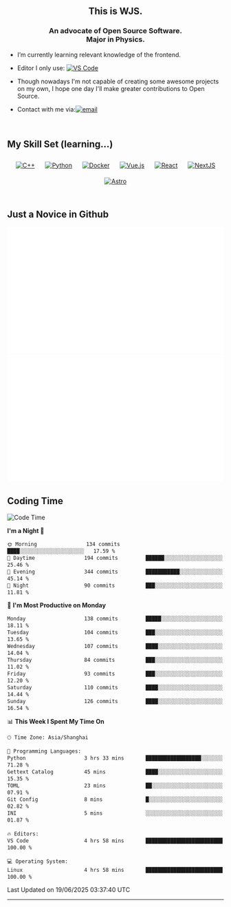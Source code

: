 ## <div align="center">This is WJS.</div>  
  

### <div align="center">An advocate of Open Source Software.<br>Major in Physics.</div>  
  

- I’m currently learning relevant knowledge of the frontend.  
  

- Editor I only use: [![VS Code](https://img.shields.io/badge/-VS%20Code-007ACC?style=plastic&logo=visual-studio-code)](https://code.visualstudio.com/)  
  

- Though nowadays I'm not capable of creating some awesome projects on my own, I hope one day I'll make greater contributions to Open Source.  
  

- Contact with me via:[![email](https://img.shields.io/badge/My-e--mail-red)](mailto:wjs@wjsphy.top)  
  

<br/>  


## My Skill Set (learning...)
<div align="center">  
<a href="https://www.cplusplus.com/" target="_blank"><img style="margin: 10px" src="https://profilinator.rishav.dev/skills-assets/cplusplus-original.svg" alt="C++" height="50" /></a>  
<a href="https://www.python.org/" target="_blank"><img style="margin: 10px" src="https://profilinator.rishav.dev/skills-assets/python-original.svg" alt="Python" height="50" /></a>  
<a href="https://www.docker.com/" target="_blank"><img style="margin: 10px" src="https://profilinator.rishav.dev/skills-assets/docker-original-wordmark.svg" alt="Docker" height="50" /></a>  
<a href="https://vuejs.org/" target="_blank"><img style="margin: 10px" src="https://profilinator.rishav.dev/skills-assets/vuejs-original-wordmark.svg" alt="Vue.js" height="50" /></a>  
<a href="https://reactjs.org/" target="_blank"><img style="margin: 10px" src="https://profilinator.rishav.dev/skills-assets/react-original-wordmark.svg" alt="React" height="50" /></a>  
<a href="https://nextjs.org/" target="_blank"><img style="margin: 10px" src="https://profilinator.rishav.dev/skills-assets/nextjs.png" alt="NextJS" height="50" /></a>  
<a href="https://www.astro.build/" target="_blank"><img style="margin: 10px" src="https://profilinator.rishav.dev/skills-assets/astro.svg" alt="Astro" height="50" /></a>   
</div>

<br/>  


## Just a Novice in Github  
![](https://raw.githubusercontent.com/wjsoj/github-stats-transparent/output/generated/overview.svg)
![](https://raw.githubusercontent.com/wjsoj/github-stats-transparent/output/generated/languages.svg)

## Coding Time

<!--START_SECTION:waka-->
![Code Time](http://img.shields.io/badge/Code%20Time-1%2C275%20hrs%2029%20mins-blue)

**I'm a Night 🦉** 

```text
🌞 Morning                134 commits         ████░░░░░░░░░░░░░░░░░░░░░   17.59 % 
🌆 Daytime                194 commits         ██████░░░░░░░░░░░░░░░░░░░   25.46 % 
🌃 Evening                344 commits         ███████████░░░░░░░░░░░░░░   45.14 % 
🌙 Night                  90 commits          ███░░░░░░░░░░░░░░░░░░░░░░   11.81 % 
```
📅 **I'm Most Productive on Monday** 

```text
Monday                   138 commits         █████░░░░░░░░░░░░░░░░░░░░   18.11 % 
Tuesday                  104 commits         ███░░░░░░░░░░░░░░░░░░░░░░   13.65 % 
Wednesday                107 commits         ████░░░░░░░░░░░░░░░░░░░░░   14.04 % 
Thursday                 84 commits          ███░░░░░░░░░░░░░░░░░░░░░░   11.02 % 
Friday                   93 commits          ███░░░░░░░░░░░░░░░░░░░░░░   12.20 % 
Saturday                 110 commits         ████░░░░░░░░░░░░░░░░░░░░░   14.44 % 
Sunday                   126 commits         ████░░░░░░░░░░░░░░░░░░░░░   16.54 % 
```


📊 **This Week I Spent My Time On** 

```text
🕑︎ Time Zone: Asia/Shanghai

💬 Programming Languages: 
Python                   3 hrs 33 mins       ██████████████████░░░░░░░   71.28 % 
Gettext Catalog          45 mins             ████░░░░░░░░░░░░░░░░░░░░░   15.35 % 
TOML                     23 mins             ██░░░░░░░░░░░░░░░░░░░░░░░   07.91 % 
Git Config               8 mins              █░░░░░░░░░░░░░░░░░░░░░░░░   02.82 % 
INI                      5 mins              ░░░░░░░░░░░░░░░░░░░░░░░░░   01.87 % 

🔥 Editors: 
VS Code                  4 hrs 58 mins       █████████████████████████   100.00 % 

💻 Operating System: 
Linux                    4 hrs 58 mins       █████████████████████████   100.00 % 
```


 Last Updated on 19/06/2025 03:37:40 UTC
<!--END_SECTION:waka-->

----

<!--
**wjsoj/wjsoj** is a ✨ _special_ ✨ repository because its `README.md` (this file) appears on your GitHub profile.

Here are some ideas to get you started:

- 🔭 I’m currently working on ...
- 🌱 I’m currently learning ...
- 👯 I’m looking to collaborate on ...
- 🤔 I’m looking for help with ...
- 💬 Ask me about ...
- 📫 How to reach me: ...
- 😄 Pronouns: ...
- ⚡ Fun fact: ...
-->
